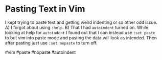 # Pasting Text in Vim

I kept trying to paste text and getting weird indenting or so other odd issue.
A) I forgot about using `:help`. B) That I had `autoindent` turned on.
While looking at help for `autoindent` I found out that I can instead use
`:set paste` to but vim into paste mode and pasting the data will look as
intended.
Then after pasting just use `:set nopaste` to turn off.

#vim #paste #nopaste #autoindent
